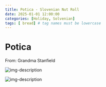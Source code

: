 ```yaml
---
title: Potica - Slovenian Nut Roll
date: 2025-01-01 12:00:00
categories: [Holiday, Solvenian]
tags: [ bread] # tag names must be lowercase
---
```


# Potica 
From: Grandma Stanfield

![img-description](https://pbs.twimg.com/media/Ggon80EW4AAtif1?format=jpg&name=large)

![img-description](https://pbs.twimg.com/media/Ggon_xRXAAEIvzo?format=jpg&name=900x900)